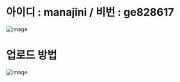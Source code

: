 # 아이디 : manajini / 비번 : ge828617

![image](https://user-images.githubusercontent.com/85022962/134460707-05f15f83-6603-4c5d-9985-0cb3b8f1fb58.png)


# 업로드 방법

![image](https://user-images.githubusercontent.com/85022962/134789516-05afa4ac-1ef0-4e03-895e-78ccf93b7a6d.png)
